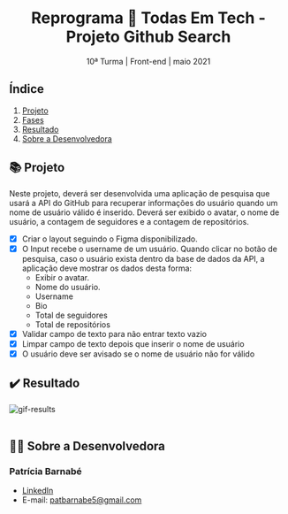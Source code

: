 <h1 align="center">Reprograma 💜 Todas Em Tech - Projeto Github Search</h1>

<p align="center">10ª Turma | Front-end | maio 2021 </p>

## Índice

1. [Projeto](#-projeto)
2. [Fases](#-fases)
3. [Resultado](#%EF%B8%8F-resultado)
4. [Sobre a Desenvolvedora](#-sobre-a-desenvolvedora)

## 📚 Projeto
Neste projeto, deverá ser desenvolvida uma aplicação de pesquisa que usará a API do GitHub para recuperar informações do usuário quando um nome de usuário válido é inserido. Deverá ser exibido o avatar, o nome de usuário, a contagem de seguidores e a contagem de repositórios.

- [x] Criar o layout seguindo o Figma disponibilizado.
- [x] O Input recebe o username de um usuário. Quando clicar no botão de pesquisa, caso o usuário exista dentro da base de dados da API, a aplicação deve mostrar os dados desta forma: 
   - Exibir o avatar.
   - Nome do usuário.
   - Username
   - Bio
   - Total de seguidores
   - Total de repositórios
- [x] Validar campo de texto para não entrar texto vazio
- [x] Limpar campo de texto depois que inserir o nome de usuário
- [x] O usuário deve ser avisado se o nome de usuário não for válido 

## ✔️ Resultado
<div style="display: flex" align="center">
  <img align="center" alt="gif-results" src="./maravilhosa/anneFrank/imagensAnne/gif-annefrank.gif"><br><br>
</div>

## 👩‍💻 Sobre a Desenvolvedora
### Patrícia Barnabé

- [LinkedIn](https://www.linkedin.com/in/patriciabarnabe)
- E-mail: patbarnabe5@gmail.com
